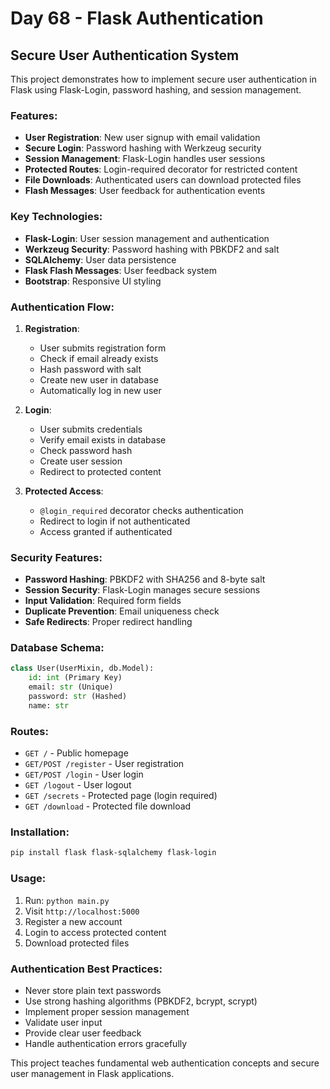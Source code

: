 # Day 68 - Flask Authentication

## Secure User Authentication System

This project demonstrates how to implement secure user authentication in Flask using Flask-Login, password hashing, and session management.

### Features:
- **User Registration**: New user signup with email validation
- **Secure Login**: Password hashing with Werkzeug security
- **Session Management**: Flask-Login handles user sessions
- **Protected Routes**: Login-required decorator for restricted content
- **File Downloads**: Authenticated users can download protected files
- **Flash Messages**: User feedback for authentication events

### Key Technologies:
- **Flask-Login**: User session management and authentication
- **Werkzeug Security**: Password hashing with PBKDF2 and salt
- **SQLAlchemy**: User data persistence
- **Flask Flash Messages**: User feedback system
- **Bootstrap**: Responsive UI styling

### Authentication Flow:
1. **Registration**: 
   - User submits registration form
   - Check if email already exists
   - Hash password with salt
   - Create new user in database
   - Automatically log in new user

2. **Login**:
   - User submits credentials
   - Verify email exists in database
   - Check password hash
   - Create user session
   - Redirect to protected content

3. **Protected Access**:
   - `@login_required` decorator checks authentication
   - Redirect to login if not authenticated
   - Access granted if authenticated

### Security Features:
- **Password Hashing**: PBKDF2 with SHA256 and 8-byte salt
- **Session Security**: Flask-Login manages secure sessions
- **Input Validation**: Required form fields
- **Duplicate Prevention**: Email uniqueness check
- **Safe Redirects**: Proper redirect handling

### Database Schema:
```python
class User(UserMixin, db.Model):
    id: int (Primary Key)
    email: str (Unique)
    password: str (Hashed)
    name: str
```

### Routes:
- `GET /` - Public homepage
- `GET/POST /register` - User registration
- `GET/POST /login` - User login
- `GET /logout` - User logout
- `GET /secrets` - Protected page (login required)
- `GET /download` - Protected file download

### Installation:
```bash
pip install flask flask-sqlalchemy flask-login
```

### Usage:
1. Run: `python main.py`
2. Visit `http://localhost:5000`
3. Register a new account
4. Login to access protected content
5. Download protected files

### Authentication Best Practices:
- Never store plain text passwords
- Use strong hashing algorithms (PBKDF2, bcrypt, scrypt)
- Implement proper session management
- Validate user input
- Provide clear user feedback
- Handle authentication errors gracefully

This project teaches fundamental web authentication concepts and secure user management in Flask applications.
